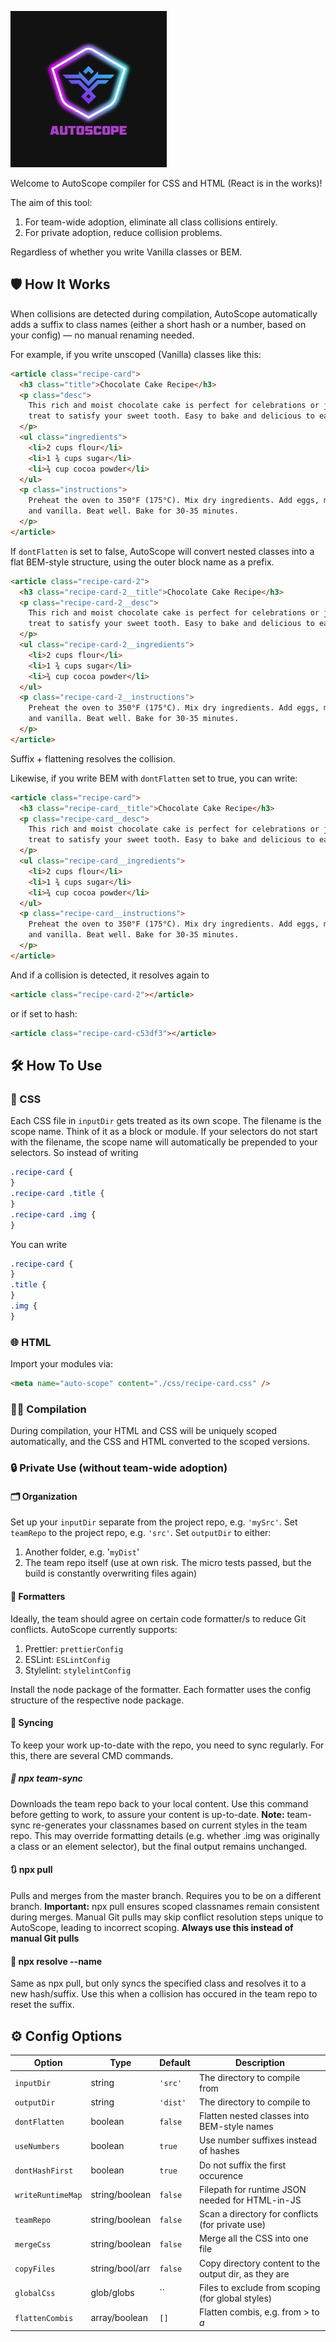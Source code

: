 ![Tool Logo](./assets/logo.jpg)

Welcome to AutoScope compiler for CSS and HTML (React is in the works)!

The aim of this tool:

1. For team-wide adoption, eliminate all class collisions entirely.
2. For private adoption, reduce collision problems.

Regardless of whether you write Vanilla classes or BEM.

## 🛡️ How It Works

When collisions are detected during compilation, AutoScope automatically adds a suffix to class names (either a short hash or a number, based on your config) — no manual renaming needed.

For example, if you write unscoped (Vanilla) classes like this:

```html
<article class="recipe-card">
  <h3 class="title">Chocolate Cake Recipe</h3>
  <p class="desc">
    This rich and moist chocolate cake is perfect for celebrations or just a
    treat to satisfy your sweet tooth. Easy to bake and delicious to eat!
  </p>
  <ul class="ingredients">
    <li>2 cups flour</li>
    <li>1 ¾ cups sugar</li>
    <li>¾ cup cocoa powder</li>
  </ul>
  <p class="instructions">
    Preheat the oven to 350°F (175°C). Mix dry ingredients. Add eggs, milk, oil,
    and vanilla. Beat well. Bake for 30-35 minutes.
  </p>
</article>
```

If `dontFlatten` is set to false, AutoScope will convert nested classes into a flat BEM-style structure, using the outer block name as a prefix.

```html
<article class="recipe-card-2">
  <h3 class="recipe-card-2__title">Chocolate Cake Recipe</h3>
  <p class="recipe-card-2__desc">
    This rich and moist chocolate cake is perfect for celebrations or just a
    treat to satisfy your sweet tooth. Easy to bake and delicious to eat!
  </p>
  <ul class="recipe-card-2__ingredients">
    <li>2 cups flour</li>
    <li>1 ¾ cups sugar</li>
    <li>¾ cup cocoa powder</li>
  </ul>
  <p class="recipe-card-2__instructions">
    Preheat the oven to 350°F (175°C). Mix dry ingredients. Add eggs, milk, oil,
    and vanilla. Beat well. Bake for 30-35 minutes.
  </p>
</article>
```

Suffix + flattening resolves the collision.

Likewise, if you write BEM with `dontFlatten` set to true, you can write:

```html
<article class="recipe-card">
  <h3 class="recipe-card__title">Chocolate Cake Recipe</h3>
  <p class="recipe-card__desc">
    This rich and moist chocolate cake is perfect for celebrations or just a
    treat to satisfy your sweet tooth. Easy to bake and delicious to eat!
  </p>
  <ul class="recipe-card__ingredients">
    <li>2 cups flour</li>
    <li>1 ¾ cups sugar</li>
    <li>¾ cup cocoa powder</li>
  </ul>
  <p class="recipe-card__instructions">
    Preheat the oven to 350°F (175°C). Mix dry ingredients. Add eggs, milk, oil,
    and vanilla. Beat well. Bake for 30-35 minutes.
  </p>
</article>
```

And if a collision is detected, it resolves again to

```html
<article class="recipe-card-2"></article>
```

or if set to hash:

```html
<article class="recipe-card-c53df3"></article>
```

## 🛠️ How To Use

### 💅 CSS

Each CSS file in `inputDir` gets treated as its own scope. The filename is the scope name. Think of it as a block or module.
If your selectors do not start with the filename, the scope name will automatically be prepended to your selectors.
So instead of writing

```css
.recipe-card {
}
.recipe-card .title {
}
.recipe-card .img {
}
```

You can write

```css
.recipe-card {
}
.title {
}
.img {
}
```

### 🌐 HTML

Import your modules via:

```html
<meta name="auto-scope" content="./css/recipe-card.css" />
```

### 🧱🎨 Compilation

During compilation, your HTML and CSS will be uniquely scoped automatically, and the CSS and HTML converted to the scoped versions.

### 🔒 Private Use (without team-wide adoption)

#### 🗂️ Organization

Set up your `inputDir` separate from the project repo, e.g. `'mySrc'`. Set `teamRepo` to the project repo, e.g. `'src'`.
Set `outputDir` to either:

1. Another folder, e.g. '`myDist`'
2. The team repo itself (use at own risk. The micro tests passed, but the build is constantly overwriting files again)

#### 🧹 Formatters

Ideally, the team should agree on certain code formatter/s to reduce Git conflicts.
AutoScope currently supports:

1. Prettier: `prettierConfig`
2. ESLint: `ESLintConfig`
3. Stylelint: `stylelintConfig`

Install the node package of the formatter.
Each formatter uses the config structure of the respective node package.

#### 🔄 Syncing

To keep your work up-to-date with the repo, you need to sync regularly.
For this, there are several CMD commands.

##### 🧬 npx team-sync

Downloads the team repo back to your local content. Use this command before getting to work, to assure your content is up-to-date.
**Note:** team-sync re-generates your classnames based on current styles in the team repo. This may override formatting details (e.g. whether .img was originally a class or an element selector), but the final output remains unchanged.

#### 🔃 npx pull

Pulls and merges from the master branch. Requires you to be on a different branch.
**Important:** npx pull ensures scoped classnames remain consistent during merges. Manual Git pulls may skip conflict resolution steps unique to AutoScope, leading to incorrect scoping.
**Always use this instead of manual Git pulls**

#### 🎯 npx resolve --name <class name>

Same as npx pull, but only syncs the specified class and resolves it to a new hash/suffix.
Use this when a collision has occured in the team repo to reset the suffix.

## ⚙️ Config Options

| Option            | Type            | Default  | Description                                           |
| ----------------- | --------------- | -------- | ----------------------------------------------------- |
| `inputDir`        | string          | `'src'`  | The directory to compile from                         |
| `outputDir`       | string          | `'dist'` | The directory to compile to                           |
| `dontFlatten`     | boolean         | `false`  | Flatten nested classes into BEM-style names           |
| `useNumbers`      | boolean         | `true`   | Use number suffixes instead of hashes                 |
| `dontHashFirst`   | boolean         | `true`   | Do not suffix the first occurence                     |
| `writeRuntimeMap` | string/boolean  | `false`  | Filepath for runtime JSON needed for HTML-in-JS       |
| `teamRepo`        | string/boolean  | `false`  | Scan a directory for conflicts (for private use)      |
| `mergeCss`        | string/boolean  | `false`  | Merge all the CSS into one file                       |
| `copyFiles`       | string/bool/arr | `false`  | Copy directory content to the output dir, as they are |
| `globalCss`       | glob/globs      | ``       | Files to exclude from scoping (for global styles)     |
| `flattenCombis`   | array/boolean   | `[]`     | Flatten combis, e.g. from > to _a_                    |
